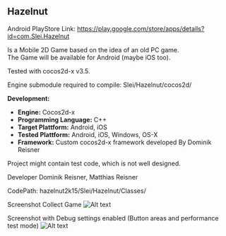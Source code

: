 ## Hazelnut ##

Android PlayStore Link: https://play.google.com/store/apps/details?id=com.Slei.Hazelnut

Is a Mobile 2D Game based on the idea of an old PC game.  
The Game will be available for Android (maybe iOS too). 

Tested with cocos2d-x v3.5.

Engine submodule required to compile: Slei/Hazelnut/cocos2d/<cocos2d-x engine-content>
  
__Development:__
  
* __Engine:__ Cocos2d-x
* __Programming Language:__ C++
* __Target Plattform:__ Android, iOS
* __Tested Plattform:__ Android, iOS, Windows, OS-X
* __Framework:__ Custom cocos2d-x framework developed By Dominik Reisner

Project might contain test code, which is not well designed.

Developer Dominik Reisner, Matthias Reisner

CodePath: hazelnut2k15/Slei/Hazelnut/Classes/

Screenshot Collect Game
![Alt text](http://puu.sh/hFI7q/8dfcd92613.png "Collect Game Screenshot")

Screenshot with Debug settings enabled (Button areas and performance test mode)
![Alt text](http://puu.sh/hFI4Q/2400699138.png "Debug Screenshot")
